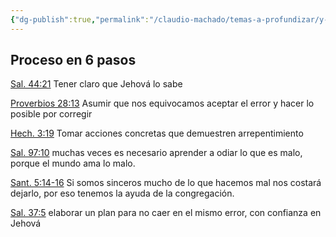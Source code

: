 ```yaml
---
{"dg-publish":true,"permalink":"/claudio-machado/temas-a-profundizar/y-si-me-doy-cuenta-que-estoy-haciendo-algo-mal/"}
---
```


## Proceso en 6 pasos 

[Sal. 44:21](https://wol.jw.org/es/wol/bc/r4/lp-s/2025241/23/0) Tener claro que Jehová lo sabe 

[Proverbios 28:13](https://wol.jw.org/es/wol/b/r4/lp-s/nwtsty/20/28#v=20:28:13) Asumir que nos equivocamos aceptar el error y hacer lo posible por corregir 

[Hech. 3:19](https://wol.jw.org/es/wol/bc/r4/lp-s/2025241/25/0) Tomar acciones concretas que demuestren arrepentimiento 

[Sal. 97:10](https://wol.jw.org/es/wol/b/r4/lp-s/nwtsty/19/97#v=19:97:10) muchas veces es necesario aprender a odiar lo que es malo, porque el mundo ama lo malo.

[Sant. 5:14-16](https://wol.jw.org/es/wol/bc/r4/lp-s/2025241/28/0) Si somos sinceros mucho de lo que hacemos mal nos costará dejarlo, por eso tenemos la ayuda de la congregación.

[Sal. 37:5](https://wol.jw.org/es/wol/bc/r4/lp-s/2025241/29/0) elaborar un plan para no caer en el mismo error, con confianza en Jehová 
